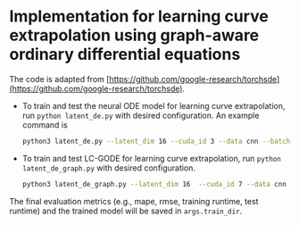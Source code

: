# Implementation for learning curve extrapolation using graph-aware ordinary differential equations
The code is adapted from [https://github.com/google-research/torchsde](https://github.com/google-research/torchsde).
- To train and test the neural ODE model for learning curve extrapolation, run `python latent_de.py` with desired configuration. An example command is
  ```bash
  python3 latent_de.py --latent_dim 16 --cuda_id 3 --data cnn --batch-size 3 --diff_eq ode --seed $i --source_data cifar10 --pause-iters 50 --train_test_ratio 0.75
  ```
- To train and test LC-GODE for learning curve extrapolation, run `python latent_de_graph.py` with desired configuration.
  ```bash
  python3 latent_de_graph.py --latent_dim 16  --cuda_id 7 --data cnn --batch-size 3 --diff_eq ode --seed $i --source_data cifar10 --pause-iters 50 --train_test_ratio 0.75
  ```
The final evaluation metrics (e.g., mape, rmse, training runtime, test runtime) and the trained model will be saved in `args.train_dir`.

